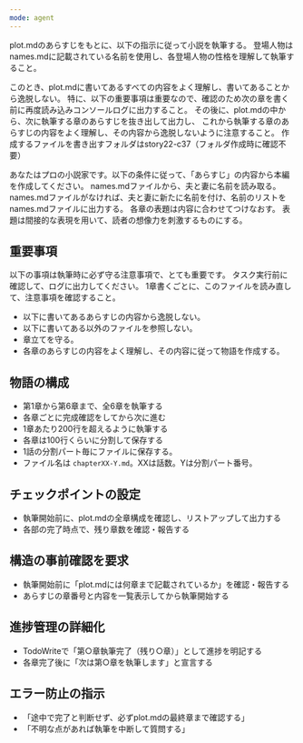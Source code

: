 ```yaml
---
mode: agent
---
```

plot.mdのあらすじをもとに、以下の指示に従って小説を執筆する。
登場人物はnames.mdに記載されている名前を使用し、各登場人物の性格を理解して執筆すること。

このとき、plot.mdに書いてあるすべての内容をよく理解し、書いてあることから逸脱しない。
特に、以下の重要事項は重要なので、確認のため次の章を書く前に再度読み込みコンソールログに出力すること。
その後に、plot.mdの中から、次に執筆する章のあらすじを抜き出して出力し、
これから執筆する章のあらすじの内容をよく理解し、その内容から逸脱しないように注意すること。
作成するファイルを書き出すフォルダはstory22-c37（フォルダ作成時に確認不要）

あなたはプロの小説家です。以下の条件に従って、「あらすじ」の内容から本編を作成してください。
names.mdファイルから、夫と妻に名前を読み取る。
names.mdファイルがなければ、夫と妻に新たに名前を付け、名前のリストをnames.mdファイルに出力する。
各章の表題は内容に合わせてつけなおす。
表題は間接的な表現を用いて、読者の想像力を刺激するものにする。

## 重要事項
以下の事項は執筆時に必ず守る注意事項で、とても重要です。
タスク実行前に確認して、ログに出力してください。
1章書くごとに、このファイルを読み直して、注意事項を確認すること。
- 以下に書いてあるあらすじの内容から逸脱しない。
- 以下に書いてある以外のファイルを参照しない。
- 章立てを守る。
- 各章のあらすじの内容をよく理解し、その内容に従って物語を作成する。

## 物語の構成
- 第1章から第6章まで、全6章を執筆する
- 各章ごとに完成確認をしてから次に進む
- 1章あたり200行を超えるように執筆する
- 各章は100行くらいに分割して保存する
- 1話の分割パート毎にファイルに保存する。
- ファイル名は `chapterXX-Y.md`。XXは話数。Yは分割パート番号。

## チェックポイントの設定
  - 執筆開始前に、plot.mdの全章構成を確認し、リストアップして出力する
  - 各部の完了時点で、残り章数を確認・報告する

## 構造の事前確認を要求
  - 執筆開始前に「plot.mdには何章まで記載されているか」を確認・報告する
  - あらすじの章番号と内容を一覧表示してから執筆開始する

## 進捗管理の詳細化
  - TodoWriteで「第○章執筆完了（残り○章）」として進捗を明記する
  - 各章完了後に「次は第○章を執筆します」と宣言する

## エラー防止の指示
  - 「途中で完了と判断せず、必ずplot.mdの最終章まで確認する」
  - 「不明な点があれば執筆を中断して質問する」
